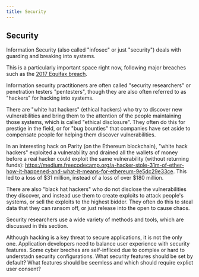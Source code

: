 ```yaml
---
title: Security
---
```

## Security

Information Security (also called "infosec" or just "security") deals with guarding and breaking into systems.

This is a particularly important space right now, following major breaches such as the <a href='https://medium.freecodecamp.org/the-equifax-hack-and-how-to-protect-your-family-all-explained-in-5-minutes-a2b5187cb6c0' target='_blank' rel='nofollow'>2017 Equifax breach</a>.

Information security practitioners are often called "security researchers" or penetration testers "pentesters", though they are also often referred to as "hackers" for hacking into systems.

There are "white hat hackers" (ethical hackers) who try to discover new vulnerabilities and bring them to the attention of the people maintaining those systems, which is called "ethical disclosure". They often do this for prestige in the field, or for "bug bounties" that companies have set aside to compensate people for helping them discover vulnerabilities. 

In an interesting hack on Parity (on the Ethereum blockchain), "white hack hackers" exploited a vulnerability and drained all the wallets of money before a real hacker could exploit the same vulnerability (without returning funds): https://medium.freecodecamp.org/a-hacker-stole-31m-of-ether-how-it-happened-and-what-it-means-for-ethereum-9e5dc29e33ce. This led to a loss of $31 million, instead of a loss of over $180 million. 

There are also "black hat hackers" who do not disclose the vulnerabilities they discover, and instead use them to create exploits to attack people's systems, or sell the exploits to the highest bidder. They often do this to steal data that they can ransom off, or just release into the open to cause chaos.

Security researchers use a wide variety of methods and tools, which are discussed in this section.

Although hacking is a key threat to secure applications, it is not the only one.  Application developers need to balance user experience with security features.  Some cyber breches are self-infliced due to complex or hard to understadn security configurations.  What security features should be set by default?  What features should be seemless and which should require explict user consent? 

